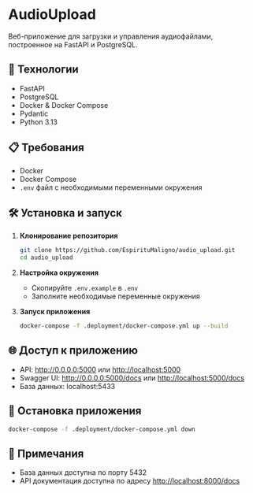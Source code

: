 # AudioUpload

Веб-приложение для загрузки и управления аудиофайлами, построенное на FastAPI и PostgreSQL.

## 🚀 Технологии

- FastAPI
- PostgreSQL
- Docker & Docker Compose
- Pydantic
- Python 3.13

## 📋 Требования

- Docker
- Docker Compose
- `.env` файл с необходимыми переменными окружения

## 🛠 Установка и запуск

1. **Клонирование репозитория**

   ```bash
   git clone https://github.com/EspirituMaligno/audio_upload.git
   cd audio_upload
   ```

2. **Настройка окружения**
   - Скопируйте `.env.example` в `.env`
   - Заполните необходимые переменные окружения

3. **Запуск приложения**

   ```bash
   docker-compose -f .deployment/docker-compose.yml up --build
   ```

## 🌐 Доступ к приложению

- API: <http://0.0.0.0:5000> или <http://localhost:5000>
- Swagger UI: <http://0.0.0.0:5000/docs> или <http://localhost:5000/docs>
- База данных: localhost:5433

## 🛑 Остановка приложения

```bash
docker-compose -f .deployment/docker-compose.yml down
```

## 📝 Примечания

- База данных доступна по порту 5432
- API документация доступна по адресу <http://localhost:8000/docs>
